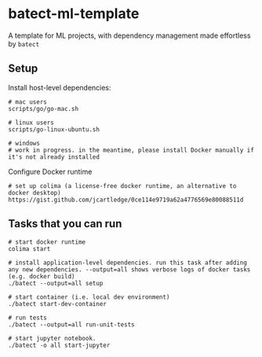 # batect-ml-template

A template for ML projects, with dependency management made effortless by `batect`

## Setup

Install host-level dependencies:

```shell script
# mac users
scripts/go/go-mac.sh

# linux users
scripts/go-linux-ubuntu.sh

# windows
# work in progress. in the meantime, please install Docker manually if it's not already installed
```

Configure Docker runtime
```shell
# set up colima (a license-free docker runtime, an alternative to docker desktop)
https://gist.github.com/jcartledge/0ce114e9719a62a4776569e80088511d
```

## Tasks that you can run

```shell script
# start docker runtime
colima start

# install application-level dependencies. run this task after adding any new dependencies. --output=all shows verbose logs of docker tasks (e.g. docker build)
./batect --output=all setup

# start container (i.e. local dev environment)
./batect start-dev-container

# run tests
./batect --output=all run-unit-tests

# start jupyter notebook.
./batect -o all start-jupyter
```
